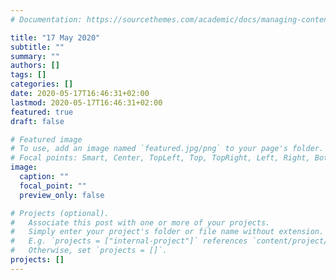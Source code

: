 ```yaml
---
# Documentation: https://sourcethemes.com/academic/docs/managing-content/

title: "17 May 2020"
subtitle: ""
summary: ""
authors: []
tags: []
categories: []
date: 2020-05-17T16:46:31+02:00
lastmod: 2020-05-17T16:46:31+02:00
featured: true
draft: false

# Featured image
# To use, add an image named `featured.jpg/png` to your page's folder.
# Focal points: Smart, Center, TopLeft, Top, TopRight, Left, Right, BottomLeft, Bottom, BottomRight.
image:
  caption: ""
  focal_point: ""
  preview_only: false

# Projects (optional).
#   Associate this post with one or more of your projects.
#   Simply enter your project's folder or file name without extension.
#   E.g. `projects = ["internal-project"]` references `content/project/deep-learning/index.md`.
#   Otherwise, set `projects = []`.
projects: []
---
```

